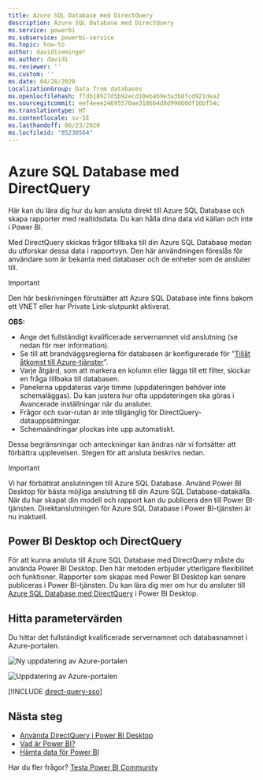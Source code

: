 ```yaml
---
title: Azure SQL Database med DirectQuery
description: Azure SQL Database med DirectQuery
ms.service: powerbi
ms.subservice: powerbi-service
ms.topic: how-to
author: davidiseminger
ms.author: davidi
ms.reviewer: ''
ms.custom: ''
ms.date: 04/28/2020
LocalizationGroup: Data from databases
ms.openlocfilehash: ffdb18927d5b92ecd10eb4b9e3a3b8fcd921dea2
ms.sourcegitcommit: eef4eee24695570ae3186b4d8d99660df16bf54c
ms.translationtype: HT
ms.contentlocale: sv-SE
ms.lasthandoff: 06/23/2020
ms.locfileid: "85230564"
---
```

# <a name="azure-sql-database-with-directquery"></a>Azure SQL Database med DirectQuery

Här kan du lära dig hur du kan ansluta direkt till Azure SQL Database och skapa rapporter med realtidsdata. Du kan hålla dina data vid källan och inte i Power BI.

Med DirectQuery skickas frågor tillbaka till din Azure SQL Database medan du utforskar dessa data i rapportvyn. Den här användningen föreslås för användare som är bekanta med databaser och de enheter som de ansluter till.

> [!Important]
> Den här beskrivningen förutsätter att Azure SQL Database inte finns bakom ett VNET eller har Private Link-slutpunkt aktiverat.

**OBS:**

* Ange det fullständigt kvalificerade servernamnet vid anslutning (se nedan för mer information).
* Se till att brandväggsreglerna för databasen är konfigurerade för ”[Tillåt åtkomst till Azure-tjänster](https://docs.microsoft.com/azure/sql-database/sql-database-networkaccess-overview#allow-azure-services)”.
* Varje åtgärd, som att markera en kolumn eller lägga till ett filter, skickar en fråga tillbaka till databasen.
* Panelerna uppdateras varje timme (uppdateringen behöver inte schemaläggas). Du kan justera hur ofta uppdateringen ska göras i Avancerade inställningar när du ansluter.
* Frågor och svar-rutan är inte tillgänglig för DirectQuery-datauppsättningar.
* Schemaändringar plockas inte upp automatiskt.

Dessa begränsningar och anteckningar kan ändras när vi fortsätter att förbättra upplevelsen. Stegen för att ansluta beskrivs nedan.

> [!Important]
> Vi har förbättrat anslutningen till Azure SQL Database.  Använd Power BI Desktop för bästa möjliga anslutning till din Azure SQL Database-datakälla.  När du har skapat din modell och rapport kan du publicera den till Power BI-tjänsten.  Direktanslutningen för Azure SQL Database i Power BI-tjänsten är nu inaktuell.

## <a name="power-bi-desktop-and-directquery"></a>Power BI Desktop och DirectQuery

För att kunna ansluta till Azure SQL Database med DirectQuery måste du använda Power BI Desktop. Den här metoden erbjuder ytterligare flexibilitet och funktioner. Rapporter som skapas med Power BI Desktop kan senare publiceras i Power BI-tjänsten. Du kan lära dig mer om hur du ansluter till [Azure SQL Database med DirectQuery](desktop-use-directquery.md) i Power BI Desktop.

## <a name="find-parameter-values"></a>Hitta parametervärden

Du hittar det fullständigt kvalificerade servernamnet och databasnamnet i Azure-portalen.

![Ny uppdatering av Azure-portalen](media/service-azure-sql-database-with-direct-connect/azureportnew_update.png)

![Uppdatering av Azure-portalen](media/service-azure-sql-database-with-direct-connect/azureportal_update.png)

[!INCLUDE [direct-query-sso](../includes/direct-query-sso.md)]

## <a name="next-steps"></a>Nästa steg

* [Använda DirectQuery i Power BI Desktop](desktop-use-directquery.md)  
* [Vad är Power BI?](../fundamentals/power-bi-overview.md)  
* [Hämta data för Power BI](service-get-data.md)  

Har du fler frågor? [Testa Power BI Community](https://community.powerbi.com/)

